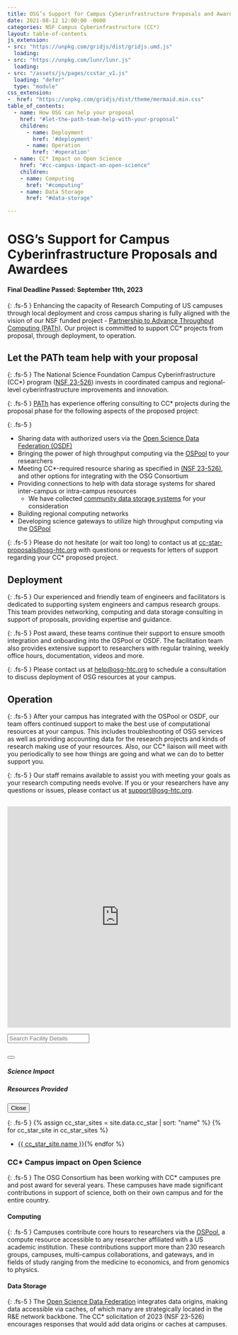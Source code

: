 ```yaml
---
title: OSG’s Support for Campus Cyberinfrastructure Proposals and Awardees
date: 2021-08-12 12:00:00 -0600
categories: NSF Campus Cyberinfrastructure (CC*)
layout: table-of-contents
js_extension:
- src: "https://unpkg.com/gridjs/dist/gridjs.umd.js"
  loading:
- src: "https://unpkg.com/lunr/lunr.js"
  loading:
- src: "/assets/js/pages/ccstar_v1.js"
  loading: "defer"
  type: "module"
css_extension:
-  href: "https://unpkg.com/gridjs/dist/theme/mermaid.min.css"
table_of_contents:
  - name: How OSG can help your proposal
    href: "#let-the-path-team-help-with-your-proposal"
    children: 
      - name: Deployment
        href: '#deployment'
      - name: Operation
        href: '#operation'
  - name: CC* Impact on Open Science
    href: "#cc-campus-impact-on-open-science"
    children:
    - name: Computing
      href: "#computing"
    - name: Data Storage
      href: "#data-storage"

---
```


# OSG’s Support for Campus Cyberinfrastructure Proposals and Awardees


#### Final Deadline Passed: September 11th, 2023


{: .fs-5 }
Enhancing the capacity of Research Computing of US campuses through local deployment and cross campus sharing is 
fully aligned with the vision of our NSF funded project - [Partnership to Advance Throughput Computing (PATh)](https://path-cc.io). 
Our project is committed to support CC* projects from proposal, through deployment, to operation.


## Let the PATh team help with your proposal

{: .fs-5 }
The National Science Foundation Campus Cyberinfrastructure (CC*) program
([NSF 23-526](https://www.nsf.gov/pubs/2023/nsf23526/nsf23526.htm)) invests in coordinated campus 
and regional-level cyberinfrastructure improvements and innovation.

{: .fs-5 }
[PATh](https://path-cc.io) has experience offering consulting to CC* projects during the proposal phase for the 
following aspects of the proposed project:

{: .fs-5 }
- Sharing data with authorized users via the [Open Science Data Federation (OSDF)](/services/osdf.html)
- Bringing the power of high throughput computing via the [OSPool](/services/open_science_pool.html) to your researchers
- Meeting CC*-required resource sharing as specified in <a href="https://www.nsf.gov/funding/pgm_summ.jsp?pims_id=504748" target="_blank">(NSF 23-526)</a>, and other options for integrating with the OSG Consortium
- Providing connections to help with data storage systems for shared inter-campus or intra-campus resources
  - We have collected [community data storage systems](/organization/osdf/example_data_origin.html) for your consideration
- Building regional computing networks
- Developing science gateways to utilize high throughput computing via the [OSPool](/services/open_science_pool.html)

{: .fs-5 }
Please do not hesitate (or wait too long) to contact us at 
[cc-star-proposals@osg-htc.org](mailto:cc-star-proposals@osg-htc.org) with 
questions or requests for letters of support regarding your CC* proposed project.

## Deployment

{: .fs-5 }
Our experienced and friendly team of engineers and facilitators is dedicated to supporting system engineers and 
campus research groups. This team provides networking, computing and data storage consulting in support of 
proposals, providing expertise and guidance.

{: .fs-5 }
Post award, these teams continue their support to ensure smooth integration and onboarding into the OSPool or OSDF. 
The facilitation team also provides extensive support to researchers with regular training, weekly office hours, 
documentation, videos and more.

{: .fs-5 }
Please contact us at [help@osg-htc.org](mailto:help@osg-htc.org) to schedule a consultation to discuss deployment
of OSG resources at your campus.

## Operation

{: .fs-5 }
After your campus has integrated with the OSPool or OSDF, our team offers continued support to make the best use of 
computational resources at your campus. This includes troubleshooting of OSG services as well as providing accounting
data for the research projects and kinds of research making use of your resources. Also, our CC* liaison will meet with
you periodically to see how things are going and what we can do to better support you.

{: .fs-5 }
Our staff remains available to assist you with meeting your goals as your research computing needs evolve. If you or 
your researchers have any questions or issues, please contact us at [support@osg-htc.org](mailto:support@osg-htc.org).

<iframe width="100%" height="500px" frameBorder="0" style="margin-bottom:1em; margin-top:1em" src="https://map.opensciencegrid.org/map/iframe?view=CCStar#38.61687,-97.86621|4|hybrid"></iframe>

<div id="ccstar-table" class="row d-none">
    <div class="col-12 col-xl-7 col-lg-8 col-md-10">
        <input class="form-control" id="search" placeholder="Search Facility Details" type="search"/>
    </div>
</div>
<div id="wrapper" class="overflow-auto"></div>

<div class="modal fade" id="display" tabindex="-1" aria-labelledby="Name" aria-hidden="true">
    <div class="modal-dialog modal-xl modal-fullscreen-lg-down">
        <div class="modal-content">
            <div class="modal-header">
                <h2 id="facility-Name" class="mb-0 facility-Name"></h2>
                <button type="button" class="btn-close" data-bs-dismiss="modal" aria-label="Close"></button>
            </div>
            <div class="modal-body">
                <h5 class="pt-3">Science Impact</h5>
                <div class="row project-usage-row">
                    <div class="col-12 col-xl-6 projects-supported"></div>
                    <div class="col-12 col-xl-6 fields-of-science-supported"></div>
                    <div class="col-12 col-xl-6 organizations-supported"></div>
                </div>
                <h5>Resources Provided</h5>
                <div class="row project-usage-row">
                    <div class="col-12 col-md-6 jobs-ran"></div>
                    <div class="col-12 col-md-6 cpu-provided"></div>
                    <div class="col-12 col-md-6 gpu-provided"></div>
                </div>
            </div>
            <div class="modal-footer">
                <button type="button" class="btn btn-secondary" data-bs-dismiss="modal">Close</button>
            </div>
        </div>
    </div>
</div>

{: .fs-5 }
{% assign cc_star_sites = site.data.cc_star | sort: "name" %}
{% for cc_star_site in cc_star_sites %}
- <a href="{{ cc_star_site.href }}" target="_blank">{{ cc_star_site.name }}</a>{% endfor %}

### CC* Campus impact on Open Science

{: .fs-5 }
The OSG Consortium has been working with CC* campuses pre and post award for several years. 
These campuses have made significant contributions in support of science, both on their 
own campus and for the entire country.

#### Computing

{: .fs-5 }
Campuses contribute core hours to researchers 
via the [OSPool](/services/open_science_pool.html), a compute resource accessible to any 
researcher affiliated with a US academic institution. These contributions support more than 230 
research groups, campuses, multi-campus collaborations, and gateways, and in fields of 
study ranging from the medicine to economics, and from genomics to physics.

#### Data Storage

{: .fs-5 }
The [Open Science Data Federation](/services/osdf.html) integrates data origins, making data 
accessible via caches, of which many are strategically located in the R&E network backbone.
The CC* solicitation of 2023 (NSF 23-526) encourages responses that would add data origins 
or caches at campuses.
